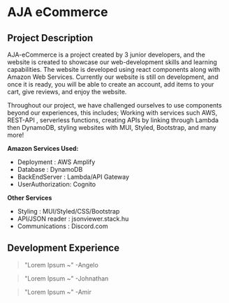 # AJA eCommerce
## Project Description
AJA-eCommerce is a project created by 3 junior developers, and the website is created to showcase our web-development skills and learning capabilities. The website is developed using react components along with Amazon Web Services. Currently our website is still on development, and once it is ready, you will be able to create an account, add items to your cart, give reviews, and enjoy the website.

Throughout our project, we have challenged ourselves to use components beyond our experiences, this includes; Working with services such AWS, REST-API , serverless functions, creating APIs by linking through Lambda then DynamoDB, styling websites with MUI, Styled, Bootstrap, and many more!

__**Amazon Services Used:**__
- Deployment :          AWS Amplify
- Database :            DynamoDB
- BackEndServer :       Lambda/API Gateway
- UserAuthorization:    Cognito

__**Other Services**__
- Styling :             MUI/Styled/CSS/Bootstrap
- API/JSON reader :     jsonviewer.stack.hu
- Communications :      Discord.com

## Development Experience

>"Lorem Ipsum ~"
        -Angelo

>"Lorem Ipsum ~"
        -Johnathan

>"Lorem Ipsum ~"
        -Amir
